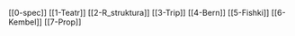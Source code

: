 [[0-spec]]
[[1-Teatr]]
[[2-R_struktura]]
[[3-Trip]]
[[4-Bern]]
[[5-Fishki]]
[[6-Kembel]]
[[7-Prop]]
